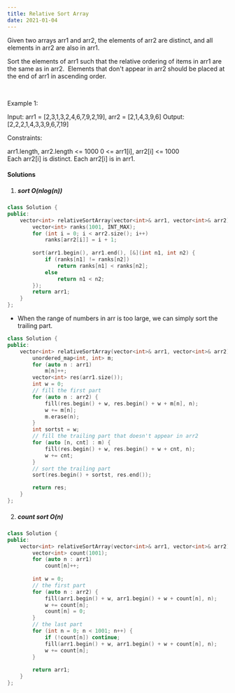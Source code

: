 ```yaml
---
title: Relative Sort Array
date: 2021-01-04
---
```

Given two arrays arr1 and arr2, the elements of arr2 are distinct, and all elements in arr2 are also in arr1.

Sort the elements of arr1 such that the relative ordering of items in arr1 are the same as in arr2.  Elements that don't appear in arr2 should be placed at the end of arr1 in ascending order.

 

Example 1:

Input: arr1 = [2,3,1,3,2,4,6,7,9,2,19], arr2 = [2,1,4,3,9,6]
Output: [2,2,2,1,4,3,3,9,6,7,19]
 

Constraints:

arr1.length, arr2.length <= 1000
0 <= arr1[i], arr2[i] <= 1000
Each arr2[i] is distinct.
Each arr2[i] is in arr1.

#### Solutions

1. ##### sort O(nlog(n))

```cpp
class Solution {
public:
    vector<int> relativeSortArray(vector<int>& arr1, vector<int>& arr2) {
        vector<int> ranks(1001, INT_MAX);
        for (int i = 0; i < arr2.size(); i++)
            ranks[arr2[i]] = i + 1;
        
        sort(arr1.begin(), arr1.end(), [&](int n1, int n2) {
            if (ranks[n1] != ranks[n2])
                return ranks[n1] < ranks[n2];
            else
                return n1 < n2;
        });
        return arr1;
    }
};
```

- When the range of numbers in arr is too large, we can simply sort the trailing part.

```cpp
class Solution {
public:
    vector<int> relativeSortArray(vector<int>& arr1, vector<int>& arr2) {
        unordered_map<int, int> m;
        for (auto n : arr1)
            m[n]++;
        vector<int> res(arr1.size());
        int w = 0;
        // fill the first part
        for (auto n : arr2) {
            fill(res.begin() + w, res.begin() + w + m[n], n);
            w += m[n];
            m.erase(n);
        }
        int sortst = w;
        // fill the trailing part that doesn't appear in arr2
        for (auto [n, cnt] : m) {
            fill(res.begin() + w, res.begin() + w + cnt, n);
            w += cnt;
        }
        // sort the trailing part
        sort(res.begin() + sortst, res.end());

        return res;
    }
};
```


2. ##### count sort O(n)

```cpp
class Solution {
public:
    vector<int> relativeSortArray(vector<int>& arr1, vector<int>& arr2) {
        vector<int> count(1001);
        for (auto n : arr1)
            count[n]++;
        
        int w = 0;
        // the first part
        for (auto n : arr2) {
            fill(arr1.begin() + w, arr1.begin() + w + count[n], n);
            w += count[n];
            count[n] = 0;
        }
        // the last part
        for (int n = 0; n < 1001; n++) {
            if (!count[n]) continue;
            fill(arr1.begin() + w, arr1.begin() + w + count[n], n);
            w += count[n];
        }
        
        return arr1;
    }
};
```